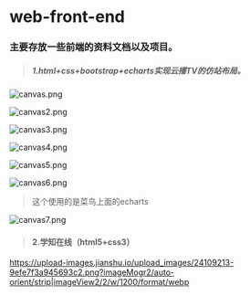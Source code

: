 # web-front-end
### 主要存放一些前端的资料文档以及项目。
> ##### 1.html+css+bootstrap+echarts实现云播TV的仿站布局。

![canvas.png](https://upload-images.jianshu.io/upload_images/24109213-fa65635f0711f63e.png?imageMogr2/auto-orient/strip%7CimageView2/2/w/1240)


![canvas2.png](https://upload-images.jianshu.io/upload_images/24109213-14a2d92add432a35.png?imageMogr2/auto-orient/strip%7CimageView2/2/w/1240)

![canvas3.png](https://upload-images.jianshu.io/upload_images/24109213-fa1ba4e90120bce6.png?imageMogr2/auto-orient/strip%7CimageView2/2/w/1240)

![canvas4.png](https://upload-images.jianshu.io/upload_images/24109213-f737f2fa457b0625.png?imageMogr2/auto-orient/strip%7CimageView2/2/w/1240)

![canvas5.png](https://upload-images.jianshu.io/upload_images/24109213-ff43f0a641055a75.png?imageMogr2/auto-orient/strip%7CimageView2/2/w/1240)

![canvas6.png](https://upload-images.jianshu.io/upload_images/24109213-5e1caca73526d7d3.png?imageMogr2/auto-orient/strip%7CimageView2/2/w/1240)
> 这个使用的是菜鸟上面的echarts

![canvas7.png](https://upload-images.jianshu.io/upload_images/24109213-bc5115d1f16051c8.png?imageMogr2/auto-orient/strip%7CimageView2/2/w/1240)
> #### 2.学知在线（html5+css3）
https://upload-images.jianshu.io/upload_images/24109213-9efe7f3a945693c2.png?imageMogr2/auto-orient/strip|imageView2/2/w/1200/format/webp
